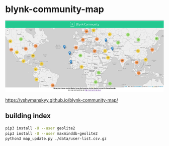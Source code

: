 # blynk-community-map

[![Preview](/preview.png)](https://vshymanskyy.github.io/blynk-community-map/)

https://vshymanskyy.github.io/blynk-community-map/

## building index

```bash
pip3 install -U --user geolite2
pip3 install -U --user maxminddb-geolite2
python3 map_update.py ./data/user-list.csv.gz
```
